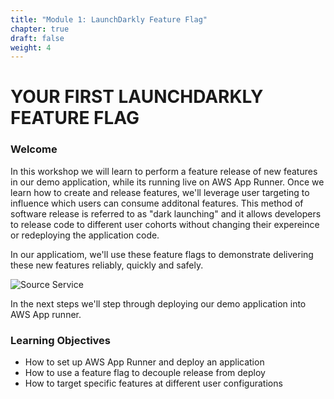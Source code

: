 ```yaml
---
title: "Module 1: LaunchDarkly Feature Flag"
chapter: true
draft: false
weight: 4
---
```


# YOUR FIRST LAUNCHDARKLY FEATURE FLAG

### Welcome

In this workshop we will learn to perform a feature release of new features in our demo application, while its running live on AWS App Runner. Once we learn how to create and release features, we'll leverage user targeting to influence which users can consume additonal features. This method of software release is referred to as "dark launching" and it allows developers to release code to different user cohorts without changing their expereince or redeploying the application code. 

In our applicatiom, we'll use these feature flags to demonstrate delivering these new features reliably, quickly and safely.

![Source Service](/images/setup/banner.png)

In the next steps we'll step through deploying our demo application into AWS App runner. 

### Learning Objectives
- How to set up AWS App Runner and deploy an application
- How to use a feature flag to decouple release from deploy
- How to target specific features at different user configurations 